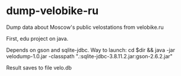 # dump-velobike-ru
Dump data about Moscow's public velostations from velobike.ru

First, edu project on java.

Depends on gson and sqlite-jdbc.
Way to launch:
cd $dir && java -jar velodump-1.0.jar -classpath ".:sqlite-jdbc-3.8.11.2.jar:gson-2.6.2.jar"

Result saves to file velo.db
